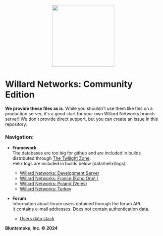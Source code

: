 <p align="center">
  <img src="https://i.imgur.com/2sBHXrS.png" height="200" width="auto">
</p>

# Willard Networks: Community Edition
**We provide these files as is**. While you shouldn't use them like this on a production server, it's a good start for your own Willard Networks branch server! We don't provide direct support, but you can create an issue in this repository.

### Navigation:
* **Framework**\
The databases are too big for github and are included in builds distributed through [The Twilight Zone](https://wnsrc.plymouth.thetwilightzone.ru/).\
Helix logs are included in builds below (data/helix/logs).


  * [Willard Networks: Development Server](https://google.com)
  * [Willard Networks: France (Echo One) )](https://google.com)
  * [Willard Networks: Poland (Veles)](https://google.com)
  * [Willard Networks: Turkey](https://google.com)
* **Forum**\
Information about forum users obtained through the forum API.\
It contains e-mail addresses. Does not contain authentication data.
  * [Users data stack](https://google.com/)

**Bluntsmoke, Inc. © 2024**

